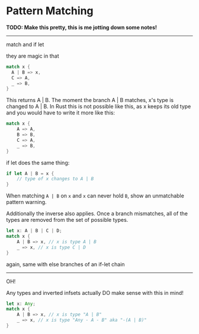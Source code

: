 # Pattern Matching

**TODO: Make this pretty, this is me jotting down some notes!**

---

match and if let

they are magic in that

```rs
match x {
  A | B => x,
  C => A,
  _ => B,
}
```

This returns A | B. The moment the branch A | B matches, x's type is changed to A | B. In Rust this is not possible like this, as x keeps its old type and you would have to write it more like this:

```rs
match x {
    A => A,
    B => B,
    C => A,
    _ => B,
}
```

if let does the same thing:

```rs
if let A | B = x {
    // type of x changes to A | B
}
```

When matching `A | B` on `x` and `x` can never hold `B`, show an unmatchable pattern warning.

Additionally the inverse also applies. Once a branch mismatches, all of the types are removed from the set of possible types.

```rs
let x: A | B | C | D;
match x {
    A | B => x, // x is type A | B
    _ => x, // x is type C | D
}
```

again, same with else branches of an if-let chain

---

OH!

Any types and inverted infsets actually DO make sense with this in mind!

```rs
let x: Any;
match x {
    A | B => x, // x is type "A | B"
    _ => x, // x is type "Any - A - B" aka "-(A | B)"
}
```
